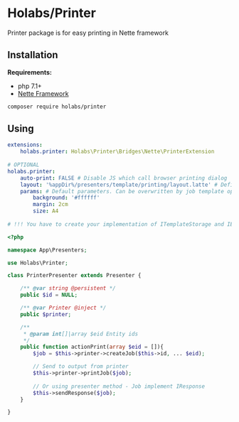 Holabs/Printer
===============

Printer package is for easy printing in Nette framework

Installation
------------

**Requirements:**
 - php 7.1+
 - [Nette Framework](https://github.com/nette/nette)
 
```sh
composer require holabs/printer
```

Using
-----

```yaml
extensions:
	holabs.printer: Holabs\Printer\Bridges\Nette\PrinterExtension
	
# OPTIONAL
holabs.printer:
	auto-print: FALSE # Disable JS which call browser printing dialog
	layout: '%appDir%/presenters/template/printing/layout.latte' # Define own printing layout
	params: # Default parameters. Can be overwritten by job template options
		background: '#ffffff'
		margin: 2cm
		size: A4
		
# !!! You have to create your implementation of ITemplateStorage and IEntityStorage as service
```

```php
<?php

namespace App\Presenters;

use Holabs\Printer;

class PrinterPresenter extends Presenter {

	/** @var string @persistent */
	public $id = NULL;

	/** @var Printer @inject */
	public $printer;

	/**
	 * @param int[]|array $eid Entity ids
	 */
	public function actionPrint(array $eid = []){
		$job = $this->printer->createJob($this->id, ... $eid);

		// Send to output from printer
		$this->printer->printJob($job);
		
		// Or using presenter method - Job implement IResponse
		$this->sendResponse($job);
	}

}
```



